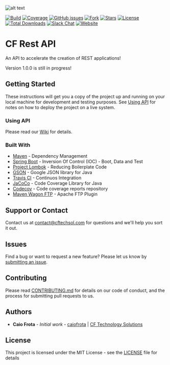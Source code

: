 ![alt text](https://cftechsol.com/wp-content/uploads/2017/12/caiofrota-logo-300x171.png)

[![Build](https://img.shields.io/travis/caiofrota/cf-rest-api.svg)](#)
[![Coverage](https://codecov.io/gh/caiofrota/cf-rest-api/branch/master/graph/badge.svg)](#)
[![GitHub issues](https://img.shields.io/github/issues/caiofrota/cf-rest-api.svg)](https://github.com/caiofrota/cf-rest-api/issues)
[![Fork](https://img.shields.io/github/forks/caiofrota/cf-rest-api.svg)](#)
[![Stars](https://img.shields.io/github/stars/caiofrota/cf-rest-api.svg)](#)
[![License](https://img.shields.io/github/license/caiofrota/cf-rest-api.svg)](#)
[![Total Downloads](https://img.shields.io/github/downloads/caiofrota/cf-rest-api/total.svg)](https://github.com/caiofrota/cf-rest-api/releases)
[![Slack Chat](https://img.shields.io/badge/chat-slack-green.svg)](https://cftechsol.slack.com)
[![Website](https://img.shields.io/badge/website-cftechsol.com-green.svg)](https://cftechsol.com)

# CF Rest API

An API to accelerate the creation of REST applications!

Version 1.0.0 is still in progress!

## Getting Started

These instructions will get you a copy of the project up and running on your local machine for development and testing purposes. See [Using API](#using-api) for notes on how to deploy the project on a live system.

### Using API

Please read our [Wiki](https://github.com/caiofrota/cf-rest-api/wiki) for details.

### Built With

* [Maven](https://maven.apache.org/) - Dependency Management
* [Spring Boot](https://projects.spring.io/spring-boot/) - Inversion Of Control (IOC) - Boot, Data and Test
* [Project Lombok](https://projectlombok.org/) - Reducing Boilerplate Code
* [GSON](https://github.com/google/gson) - Google JSON library for Java
* [Travis CI](https://travis-ci.org/) - Continuos Integration
* [JaCoCo](http://www.eclemma.org/jacoco/) - Code Coverage Library for Java
* [Codecov](https://codecov.io/) - Code coverage reports repository
* [Maven Wagon FTP](http://maven.apache.org/wagon/wagon-providers/wagon-ftp/) - Apache FTP Plugin

## Support or Contact

Contact us at contact@cftechsol.com for questions and we'll help you sort it out.

## Issues

Find a bug or want to request a new feature? Please let us know by [submitting an issue](https://github.com/caiofrota/cf-rest-api/issues).

## Contributing

Please read [CONTRIBUTING.md](https://gist.github.com/caiofrota/6e65a17fd3bf100d058cb48dcc780b21) for details on our code of conduct, and the process for submitting pull requests to us.

## Authors

* **Caio Frota** - *Initial work* - [caiofrota](https://github.com/caiofrota) | [CF Technology Solutions](https://cftechsol.com)

## License

This project is licensed under the MIT License - see the [LICENSE](LICENSE) file for details
